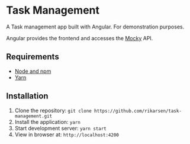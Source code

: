 # Task Management

A Task management app built with Angular. For demonstration purposes.

Angular provides the frontend and accesses the [Mocky](https://www.mocky.io/) API.

## Requirements

- [Node and npm](http://nodejs.org)
- [Yarn](https://yarnpkg.com/)

## Installation

1. Clone the repository: `git clone https://github.com/rikarsen/task-management.git`
2. Install the application: `yarn`
3. Start development server: `yarn start`
4. View in browser at: `http://localhost:4200`
